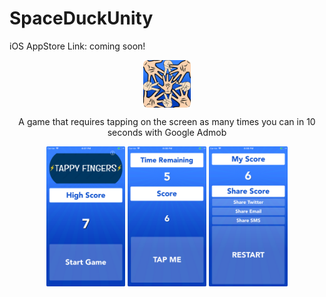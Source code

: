# SpaceDuckUnity

iOS AppStore Link: coming soon!

<p align="center">
<img style="vertical-align:middle" height="15%" width="15%" src="https://github.com/iDuckDark/Tappy-Fingers-iOS/blob/master/Screenshots/Jan%202019%20/rounded/icon.png?raw=true">
<p>
  
  
<p align="center">
A game that requires tapping on the screen as many times you can in 10 seconds with Google Admob
<p>

<p align="center" float="left">
  
  <img height="25%" width="25%" src="https://github.com/iDuckDark/Tappy-Fingers-iOS/blob/master/Screenshots/Jan%202019%20/rounded/output-onlinepngtools.png?raw=true">
  
  <img height="25%" width="25%" src="https://github.com/iDuckDark/Tappy-Fingers-iOS/blob/master/Screenshots/Jan%202019%20/rounded/output-onlinepngtools%20copy.png?raw=true">
  
  <img height="25%" width="25%" src="https://github.com/iDuckDark/Tappy-Fingers-iOS/blob/master/Screenshots/Jan%202019%20/rounded/output-onlinepngtools%20copy%202.png?raw=true">
  
</p>
  
